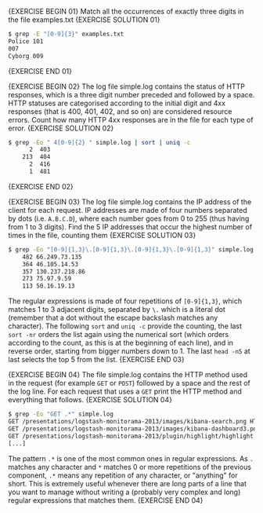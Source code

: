 {EXERCISE BEGIN 01}
Match all the occurrences of exactly three digits in the file examples.txt
{EXERCISE SOLUTION 01}
``` sh
$ grep -E "[0-9]{3}" examples.txt 
Police 101
007
Cyborg 009
```
{EXERCISE END 01}

{EXERCISE BEGIN 02}
The log file simple.log contains the status of HTTP responses, which is a three digit number preceded and followed by a space. HTTP statuses are categorised according to the initial digit and 4xx responses (that is 400, 401, 402, and so on) are considered resource errors. Count how many HTTP 4xx responses are in the file for each type of error.
{EXERCISE SOLUTION 02}
``` sh
$ grep -Eo " 4[0-9]{2} " simple.log | sort | uniq -c
      2  403 
    213  404 
      2  416 
      1  481
```
{EXERCISE END 02}

{EXERCISE BEGIN 03}
The log file simple.log contains the IP address of the client for each request. IP addresses are made of four numbers separated by dots (i.e. `A.B.C.D`), where each number goes from 0 to 255 (thus having from 1 to 3 digits). Find the 5 IP addresses that occur the highest number of times in the file, counting them
{EXERCISE SOLUTION 03}
``` sh
$ grep -Eo "[0-9]{1,3}\.[0-9]{1,3}\.[0-9]{1,3}\.[0-9]{1,3}" simple.log | sort | uniq -c | sort -nr | head -n 5
    482 66.249.73.135
    364 46.105.14.53
    357 130.237.218.86
    273 75.97.9.59
    113 50.16.19.13
```

The regular expressions is made of four repetitions of `[0-9]{1,3}`, which matches 1 to 3 adjacent digits, separated by `\.` which is a literal dot (remember that a dot without the escape backslash matches any character). The following `sort` and `uniq -c` provide the counting, the last `sort -nr` orders the list again using the numerical sort (which orders according to the count, as this is at the beginning of each line), and in reverse order, starting from bigger numbers down to 1. The last `head -n5` at last selects the top 5 from the list.
{EXERCISE END 03}

{EXERCISE BEGIN 04}
The file simple.log contains the HTTP method used in the request (for example `GET` or `POST`) followed by a space and the rest of the log line. For each request that uses a `GET` print the HTTP method and everything that follows.
{EXERCISE SOLUTION 04}
``` sh
$ grep -Eo "GET .*" simple.log
GET /presentations/logstash-monitorama-2013/images/kibana-search.png HTTP/1.1 200 203023 http://semicomplete.com/presentations/logstash-monitorama-2013/
GET /presentations/logstash-monitorama-2013/images/kibana-dashboard3.png HTTP/1.1 200 171717 http://semicomplete.com/presentations/logstash-monitorama-2013/
GET /presentations/logstash-monitorama-2013/plugin/highlight/highlight.js HTTP/1.1 200 26185 http://semicomplete.com/presentations/logstash-monitorama-2013/
[...]
```

The pattern `.*` is one of the most common ones in regular expressions. As `.` matches any character and `*` matches 0 or more repetitions of the previous component, `.*` means any repetition of any character, or "anything" for short. This is extremely useful whenever there are long parts of a line that you want to manage without writing a (probably very complex and long) regular expressions that matches them.
{EXERCISE END 04}

